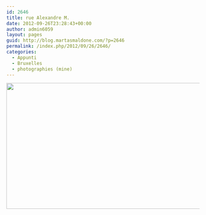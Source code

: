```yaml
---
id: 2646
title: rue Alexandre M.
date: 2012-09-26T23:28:43+00:00
author: admin6059
layout: pages
guid: http://blog.martasmaldone.com/?p=2646
permalink: /index.php/2012/09/26/2646/
categories:
  - Appunti
  - Bruxelles
  - photographies (mine)
---
```

<p style="text-align: center;">
  <img class="aligncenter  wp-image-2647" title="markel01" src="http://blog.martasmaldone.eu/wp-content/uploads/2012/12/markel01.jpg" alt="" width="512" height="329" srcset="http://blog.martasmaldone.eu/wp-content/uploads/2012/12/markel01.jpg 702w, http://blog.martasmaldone.eu/wp-content/uploads/2012/12/markel01-300x192.jpg 300w" sizes="(max-width: 512px) 100vw, 512px" />
</p>